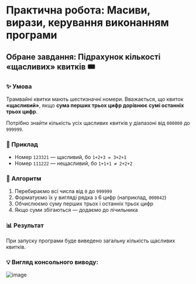 # Практична робота: Масиви, вирази, керування виконанням програми

## Обране завдання: Підрахунок кількості «щасливих» квитків 🎟️

### ✨ Умова
Трамвайні квитки мають шестизначні номери. Вважається, що квиток **«щасливий»**, якщо **сума перших трьох цифр дорівнює сумі останніх трьох цифр**.

Потрібно знайти кількість усіх щасливих квитків у діапазоні від `000000` до `999999`.

### 🔢 Приклад
- Номер `123321` — щасливий, бо `1+2+3 = 3+2+1`
- Номер `111222` — нещасливий, бо `1+1+1 ≠ 2+2+2`

### 🧠 Алгоритм
1. Перебираємо всі числа від `0` до `999999`
2. Форматуємо їх у вигляді рядка з 6 цифр (наприклад, `000042`)
3. Обчислюємо суму перших трьох і останніх трьох цифр
4. Якщо суми збігаються — додаємо до лічильника

### 📊 Результат
При запуску програми буде виведено загальну кількість щасливих квитків.

### 💡 Вигляд консольного виводу:
![image](https://github.com/user-attachments/assets/78c8eea2-e9d3-45d7-a4d6-06bf4bc4cc53)
